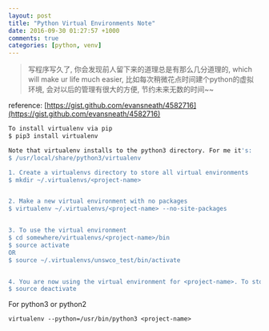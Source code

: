 ```yaml
---
layout: post
title: "Python Virtual Environments Note"
date: 2016-09-30 01:27:57 +1000
comments: true
categories: [python, venv]
---
```



> 写程序写久了, 你会发现前人留下来的道理总是有那么几分道理的, which will make ur life much easier, 比如每次稍微花点时间建个python的虚拟环境, 会对以后的管理有很大的方便, 节约未来无数的时间~~    

<!--more-->
   

reference: [https://gist.github.com/evansneath/4582716](https://gist.github.com/evansneath/4582716)

```sh
To install virtualenv via pip
$ pip3 install virtualenv

Note that virtualenv installs to the python3 directory. For me it's:
$ /usr/local/share/python3/virtualenv

1. Create a virtualenvs directory to store all virtual environments
$ mkdir ~/.virtualenvs/<project-name>


2. Make a new virtual environment with no packages
$ virtualenv ~/.virtualenvs/<project-name> --no-site-packages


3. To use the virtual environment
$ cd somewhere/virtualenvs/<project-name>/bin
$ source activate
OR
$ source ~/.virtualenvs/unswco_test/bin/activate


4. You are now using the virtual environment for <project-name>. To stop:
$ source deactivate
```

For python3 or python2   
```
virtualenv --python=/usr/bin/python3 <project-name>
```
